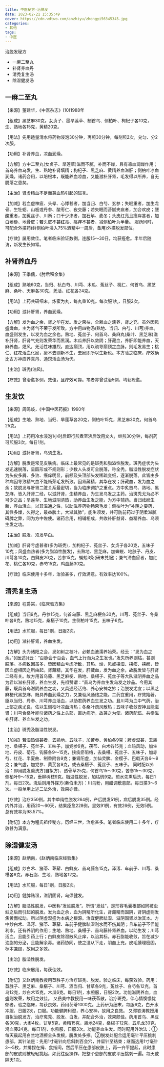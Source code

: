 ```yaml
---
title: 中医秘方-治脱发
date: 2023-02-21 15:35:49
cover: https://cdn.wdtwo.com/anzhiyu/zhongyi56345345.jpg
categories:
- 其他
tags:
- 中医
---
```


治脱发秘方

- 一麻二至丸
- 补肾养血丹
- 清秃复生汤
- 除湿健发汤

<!--more-->

## 一麻二至丸

【来源】董建华，《中医杂志》(10)1988年

【组成】黑芝麻30克，女贞子、墨旱莲草、制首乌、侧柏叶、枸杞子各10克，生、熟地各15克，黄精20克。

【用法】先用适量清水将药物浸泡30分钟，再煎30分钟，每剂煎2次，兑匀、分2次服。

【功用】补肾养血，凉血润燥。

【方解】方中二至丸(女贞子、旱莲草)滋而不腻，补而不燥，且有凉血润燥作用；首乌养血乌发，生、熟地补肾填精；枸杞子、黑芝麻、黄精养血滋肝；侧柏叶凉血润燥。诸药合用，以培根本，既能养血凉血，又能滋补肝肾，毛发得以所养，自无脱落之患矣。

【主治】肾虚精血不足而兼血热引起的斑秃。

【加减】若血虚神疲、头晕、心悸甚者，加当归、白芍、玄参；失眠重者，加生龙骨、生牡蛎、山栀或丹参、酸枣仁、夜交藤；若失眠而苔腻夹痰者，加合欢皮；腰酸重者，加菟丝子、川断；口干少津者，加石斛、麦冬；头皮红亮且瘙痒甚者，加白蒺藜、地骨皮；若头皮不甚红亮、瘙痒不甚者，减侧柏叶为半量。
服药同时，可配合外搽药(鲜侧柏叶浸入75%酒精中一周后，备用)外搽脱发部位。

【疗效】屡用效佳。笔者临床验证数例，连服15～30日，均获痊愈。半年后随访，新发生长如常。
 
## 补肾养血丹

【来源】王季儒，《肘后积余集》

【组成】熟地60克，当归、杭白芍、川芎、木瓜、菟丝子、桃仁、何首乌、黑芝麻、桑叶、天麻各30克，羌活、红花各24克。

【用法】上药共研细末，炼蜜为丸，每丸重10克。每次服1丸，日服2次。

【功用】滋补肝肾，养血润燥。

【方解】发为血之余，肾之华在发。发之荣枯，全赖血之濡养，肾之充。虽外因风盛燥血，主为肾气不荣于发所致。方中用四物汤(熟地、当归、白芍、川芎)养血。血盛则发生，以发为血之余也。熟地、菟丝子、何首乌、桑麻丸(桑叶、黑芝麻)滋补肝肾，肝肾气充则发荣华而黑润。木瓜养肝以敛阴；肝藏血，养肝即能养血，天麻养血，熄风，羌活性味雄烈，直达巅顶，用以疏导巅顶之血脉，则毛发易生；桃仁、红花活血化瘀，瘀不去则新不生，去瘀即所以生新也。本方验之临床，疗效确比古方神应养真丹、通窍活血汤为优。

【主治】斑秃(油风)。

【疗效】曾治愈多例，效佳，且疗效可靠。笔者亦曾试治5例，均获痊愈。
 
## 生发饮

【来源】周鸣岐，《中国中医药报》1990年

【组成】生地、熟地、当归、旱莲草各20克，侧柏叶15克，黑芝麻30克，何首乌25克。

【用法】上药用冷水浸泡1小时后即行煎煮至沸后改用文火，继煎30分钟，每剂药可煎服3次，每日1剂。

【功用】滋补肝肾，乌须生发。

【方解】脱发是常见皮肤病。临床上最常见的是斑秃和脂溢性脱发。斑秃症状为头发迅速脱落，呈圆形或不规则形；少数人头发可全脱落，称全秃。脂溢性脱发症状为头皮多屑、多油、瘙痒明显，前额及头顶部头发稀疏变细，逐渐脱落。此皆由多种病因导致精气血不能畅荣毛发所致。因肾藏精，其华在发；肝藏血，发为血之余；故脱发与肝肾二脏关系最密切，当为临床调护之重点。方中炙首乌、熟地、黑芝麻，皆入肝肾二经，以滋肝肾，生精养血，为生发乌发之主药。治斑秃尤为必不可少之品；旱莲草、生地滋阴清热，助养血生发之能，为方中辅药。当归祛瘀生新，养血活血，以其温通之性，以助滋养药物畅荣毛发；侧柏叶为“补阴之要药，其性多燥，久得之，最益脾土，大滋其肺”，能生须发，并可防前药过于阴柔滋腻碍脾之弊，同为方中佐使。诸药合用，相辅相成，共收补肝益肾、益精养血、乌须生发之功。

【主治】脱发，须发早白。

【加减】肝肾亏虚甚者(多为斑秃)，加枸杞子、菟丝子、女贞子各20克，五味子10克；风盛血热者(多为脂溢性脱发)，去熟地、黑芝麻，加蝉蜕、地肤子、丹皮、川芎各10克，白鲜皮20克，苦参15克，蜈蚣3条(研末兑服)；兼气滞血瘀者，加红花、桃仁各10克，赤芍15克，鸡血藤30克。

【疗效】临床使用十多年，治验甚多，疗效满意。有效率达100%。
 
## 清秃复生汤

【来源】程爵棠，《临床验方集》

【组成】当归9克，丹参15克，何首乌藤、黑芝麻梗各30克，川芎、菟丝子、冬桑叶各9克，熟地15克，桑椹子10克，生侧柏叶15克，五味子6克。

【用法】水煎服，每日1剂，日服2次。

【功用】滋补肝肾，养血生发。

【方解】头为诸阳之会，发如树之枝叶，必赖血液濡养始荣。经云：“发为血之余。”(《医述》)云：“百脉会于百会，血气上行而为之生发也。”发失所养则枯，甚则脱落。本病致因虽多，皆因精血亏虚所致，其热、燥，风或挟湿、挟痰、挟瘀，皆因血虚相因之所由起。肾藏精，其华在发，肝藏血，发为血之余，故脱发皆与肝肾二经有关。故方用首乌藤、黑芝麻梗、熟地、桑椹子、菟丝子等大队滋阴养血之品为君以滋补肝肾，养血生发，先祖赞谓：“首乌为养血生发乌发之妙品。今用其藤，既具首乌滋阴养血之功，又具通经活络、养心安神之妙；治脱发尤宜；以黑芝麻梗代黑芝麻，既具养血润燥之力，又兼驱风通络之能。二药宜重用，疗效始著。臣以当归、丹参、川芎养血活血，以助君药养血生发之功。且川芎为血中气药，治上部之疾尤良，佐以生侧柏叶凉血清热；冬桑叶疏风散热；五味子收敛安神且能滋肾；川芎合桑叶能引诸药之性上头部，直达病所，故兼之为使。诸药配伍、共奏滋补肝肾、养血生发之功。

【主治】斑秃及脂溢性脱发。

【加减】若湿热偏甚者，去熟地、五味子，加苦参、黄柏各9克；脾虚湿甚，去熟地、桑椹子、菟丝子、五味子，加党参9克，茯苓、白术各15克；血热风动，加生地、丹皮、菊花、钩藤各9～15克，挟痰瘀阻络，去桑椹、菟丝子、五味子，加赤芍、红花、半夏曲、制香附各9克；兼肾阳虚，加仙灵脾、金樱子、巴戟天各6～9克；兼气虚，加党参、黄芪各9克，或去桑椹子、菟丝子、五味子。
同时配以外治：即用脱发熏洗方(自拟方)、透骨草25克，何首乌15～30克，苦参15～30克，侧柏叶9～15克，垂柳树枝9克。脂溢性脱发，加枯矾9克。煎水先熏后洗，每日1剂。每日2次。洗后则用外搽方(秦伯未方)：川乌粉，用醋调敷患部。每日搽3～6次。一般单用上述二法外治，效果亦佳。

【疗效】治疗350例，其中单纯性脱发264例，产后脱发51例，病后脱发35例。经内外并治，用药20～60天，结果痊愈228例，显效91例，有效26例，无效5例。总有效率为98.57%。

【附记】本方为程氏祖传秘方。历经三世，治愈甚多。笔者临床使用二十多年，疗效甚为满意。
 
## 除湿健发汤

【来源】赵炳南，《赵炳南临床经验集》

【组成】炒白术、猪苓、萆薢、白鲜皮、首乌藤各15克，泽泻、车前子、川芎、桑椹各9克，赤石脂、生地、熟地各12克。

【用法】水煎服，每日1剂，日服2次。

【功用】健脾祛湿，滋阴固肾，乌须健发。

【方解】脂溢性脱发，中医称“发蛀脱发”。所谓“发蛀”，是形容毛囊根部如同被虫蛀之后而引起的脱发。发为血之余，血为阴精所化生，肾藏精而固阴，肾阴虚则发焦黄而松动。所以阴虚湿盛为本病之根源。治宜健脾祛湿、滋阴固肾以治其本。方中炒白术、泽泻、猪苓、萆薢、车前子健脾祛湿利水而不伤其阴；且车前子不但能利水，还有养阴的作用；生地、熟地、桑椹子、首乌藤补肾养血，以助生发；川芎活血，且能引药上行；白鲜皮除湿散风止痒，以治其标。赤石脂能收敛，旨在减少油脂的分泌，且能解余毒。诸药协同，使之湿从下走，阴血上充，皮毛腠理密固，标本兼顾，故用之多效。

【主治】脂溢性脱发。

【疗效】临床屡用，每获佳效。

【附记】又赵炳南教授用苣胜子方治疗斑秃、脱发。验之临床，每获效验。药用：苣胜子、黑芝麻、桑椹子、川芎、酒当归、甘草各9克，菟丝子、白芍各12克，首乌12克，炒白术15克，木瓜6克。每日1剂，水煎服，日服2次。功能滋阴养血，血盛则发荣，故用之效佳。
又岳美中教授用一味茯苓散，治疗斑秃，伴心情懊憹忧郁者。验之临床，每获良效。药用茯苓1000克。上药研为细末，每服6克，白开水冲服，日服2次，口服。功能健脾利湿，养心安神，故用之良效。
又邓铁涛教授用自拟治脱发方，治疗斑秃、脱发、白发，并配合外治，效果颇佳。药用首乌、黑豆各30克，大枣4枚，甘草5克，黄精15克，熟地24克，桑椹子12克，五爪龙30克，鸡血藤24克。每日1剂，水煎服，日服3次。功能养血生发。同时配用外治法：①每天晨起用白兰地酒擦全头发根，脱发处多擦。②脱发处配合运用毫针平压挑刺患部。其针法是：先用1寸毫针向后斜刺百会穴，并留针至结束；继而选用1寸毫针3～5枚，并排捏在拇、食指间，然后平压在患部皮肤上，再一齐平提起，此时患部的皮肤则被轻轻挑起，如此往返操作，把整个患部的皮肤平压挑刺一遍。每天或隔天1次。












